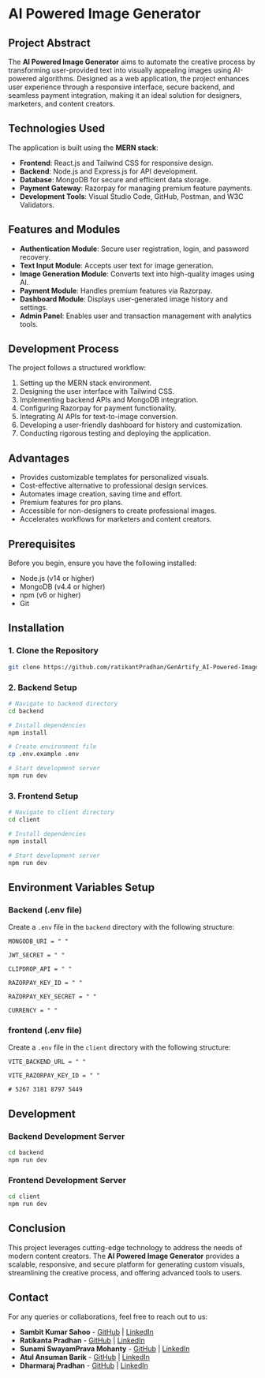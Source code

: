# AI Powered Image Generator

## Project Abstract
The **AI Powered Image Generator** aims to automate the creative process by transforming user-provided text into visually appealing images using AI-powered algorithms. Designed as a web application, the project enhances user experience through a responsive interface, secure backend, and seamless payment integration, making it an ideal solution for designers, marketers, and content creators.  

## Technologies Used
The application is built using the **MERN stack**:
- **Frontend**: React.js and Tailwind CSS for responsive design.
- **Backend**: Node.js and Express.js for API development.
- **Database**: MongoDB for secure and efficient data storage.
- **Payment Gateway**: Razorpay for managing premium feature payments.
- **Development Tools**: Visual Studio Code, GitHub, Postman, and W3C Validators.

## Features and Modules
- **Authentication Module**: Secure user registration, login, and password recovery.
- **Text Input Module**: Accepts user text for image generation.
- **Image Generation Module**: Converts text into high-quality images using AI.
- **Payment Module**: Handles premium features via Razorpay.
- **Dashboard Module**: Displays user-generated image history and settings.
- **Admin Panel**: Enables user and transaction management with analytics tools.

## Development Process
The project follows a structured workflow:
1. Setting up the MERN stack environment.
2. Designing the user interface with Tailwind CSS.
3. Implementing backend APIs and MongoDB integration.
4. Configuring Razorpay for payment functionality.
5. Integrating AI APIs for text-to-image conversion.
6. Developing a user-friendly dashboard for history and customization.
7. Conducting rigorous testing and deploying the application.

## Advantages
- Provides customizable templates for personalized visuals.
- Cost-effective alternative to professional design services.
- Automates image creation, saving time and effort.
- Premium features for pro plans.
- Accessible for non-designers to create professional images.
- Accelerates workflows for marketers and content creators.

## Prerequisites

Before you begin, ensure you have the following installed:
- Node.js (v14 or higher)
- MongoDB (v4.4 or higher)
- npm (v6 or higher)
- Git

## Installation

### 1. Clone the Repository
```bash
git clone https://github.com/ratikantPradhan/GenArtify_AI-Powered-Image-Generator
```

### 2. Backend Setup

```bash
# Navigate to backend directory
cd backend

# Install dependencies
npm install

# Create environment file
cp .env.example .env

# Start development server
npm run dev
```

### 3. Frontend Setup
```bash
# Navigate to client directory
cd client

# Install dependencies
npm install

# Start development server
npm run dev
```

## Environment Variables Setup

### Backend (.env file)
Create a `.env` file in the `backend` directory with the following structure:

```env
MONGODB_URI = " "

JWT_SECRET = " "

CLIPDROP_API = " "

RAZORPAY_KEY_ID = " "

RAZORPAY_KEY_SECRET = " "

CURRENCY = " "
```
### frontend (.env file)
Create a `.env` file in the `client` directory with the following structure:

```env
VITE_BACKEND_URL = " "

VITE_RAZORPAY_KEY_ID = " "

# 5267 3181 8797 5449
```

## Development

### Backend Development Server
```bash
cd backend
npm run dev
```

### Frontend Development Server
```bash
cd client
npm run dev
```


## Conclusion
This project leverages cutting-edge technology to address the needs of modern content creators. The **AI Powered Image Generator** provides a scalable, responsive, and secure platform for generating custom visuals, streamlining the creative process, and offering advanced tools to users.  

## Contact

For any queries or collaborations, feel free to reach out to us:

- **Sambit Kumar Sahoo** - [GitHub](https://github.com/your-github) | [LinkedIn](https://linkedin.com/in/your-linkedin)
- **Ratikanta Pradhan** - [GitHub](https://github.com/ratikantaPradhan) | [LinkedIn](https://linkedin.com/in/your-linkedin)
- **Sunami SwayamPrava Mohanty** - [GitHub](https://github.com/your-github) | [LinkedIn](https://linkedin.com/in/your-linkedin)
- **Atul Ansuman Barik** - [GitHub](https://github.com/your-github) | [LinkedIn](https://linkedin.com/in/your-linkedin)
- **Dharmaraj Pradhan** - [GitHub](https://github.com/your-github) | [LinkedIn](https://linkedin.com/in/your-linkedin)
